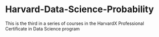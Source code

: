 # Harvard-Data-Science-Probability
This is the third in a series of courses in the HarvardX Professional Certificate in Data Science program
